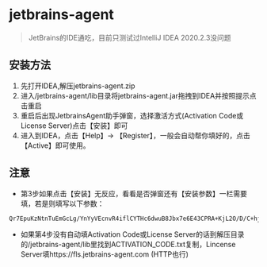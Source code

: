 # jetbrains-agent  

> JetBrains的IDE通吃，目前只测试过IntelliJ IDEA 2020.2.3没问题   
## 安装方法

1. 先打开IDEA,解压jetbrains-agent.zip  
2. 进入/jetbrains-agent/lib目录将jetbrains-agent.jar拖拽到IDEA并按照提示点击重启  
3. 重启后出现JetbrainsAgent助手弹窗，选择激活方式(Activation Code或License Server)点击【安装】即可  
4. 进入到IDEA，点击【Help】→ 【Register】，一般会自动帮你填好的，点击【Active】即可使用。


## 注意
* 第3步如果点击【安装】无反应，看看是否弹窗还有【安装参数】一栏需要填，若是则填写以下参数：
```text
Qr7EpuKzNtnTuEmGcLg/YnYyVEcnvR4iflCYTHc6dwuB8Jbx7e6E43CPRA+KjL2O/D/C+hj/rDFrwCNgGAvLcJd3bcaJ8UTMh8FPxd2EfjDt0eopoRIRQKtw8Ua3hlm2i+GvhYnaJ5/F1XN7H/8uEtYqFQlJc9auMxAL3gdnsmY
```

* 如果第4步没有自动填Activation Code或License Server的话到解压目录的/jetbrains-agent/lib里找到ACTIVATION_CODE.txt复制，Lincense Server填https://fls.jetbrains-agent.com (HTTP也行)
